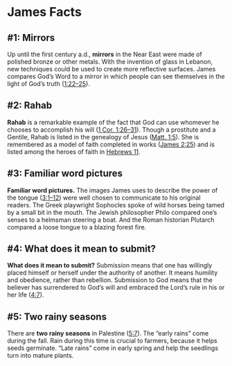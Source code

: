 # James Facts

## #1: Mirrors
Up until the first century a.d., **mirrors** in the Near East were made of polished bronze or other metals. With the invention of glass in Lebanon, new techniques could be used to create more reflective surfaces. James compares God’s Word to a mirror in which people can see themselves in the light of God’s truth ([1:22–25](https://www.esv.org/James+1%3A22%E2%80%9325/)).


## #2: Rahab
**Rahab** is a remarkable example of the fact that God can use whomever he chooses to accomplish his will ([1 Cor. 1:26–31](https://www.esv.org/1+Corinthians+1%3A26%E2%80%9331/)). Though a prostitute and a Gentile, Rahab is listed in the genealogy of Jesus ([Matt. 1:5](https://www.esv.org/Matthew+1%3A5/)). She is remembered as a model of faith completed in works ([James 2:25](https://www.esv.org/James+2%3A25/)) and is listed among the heroes of faith in [Hebrews 11](https://www.esv.org/Hebrews+11%3A1%E2%80%9340/).


## #3: Familiar word pictures
**Familiar word pictures.** The images James uses to describe the power of the tongue ([3:1–12](https://www.esv.org/James+3%3A1%E2%80%9312/)) were well chosen to communicate to his original readers. The Greek playwright Sophocles spoke of wild horses being tamed by a small bit in the mouth. The Jewish philosopher Philo compared one’s senses to a helmsman steering a boat. And the Roman historian Plutarch compared a loose tongue to a blazing forest fire.


## #4: What does it mean to submit?
**What does it mean to submit?** Submission means that one has willingly placed himself or herself under the authority of another. It means humility and obedience, rather than rebellion. Submission to God means that the believer has surrendered to God’s will and embraced the Lord’s rule in his or her life ([4:7](https://www.esv.org/James+4%3A7/)).


## #5: Two rainy seasons
There are **two rainy seasons** in Palestine ([5:7](https://www.esv.org/James+5%3A7/)). The “early rains” come during the fall. Rain during this time is crucial to farmers, because it helps seeds germinate. “Late rains” come in early spring and help the seedlings turn into mature plants.

